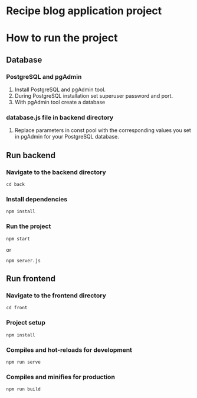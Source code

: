 # Recipe blog application project

# How to run the project

## Database

### PostgreSQL and pgAdmin

1. Install PostgreSQL and pgAdmin tool.
2. During PostgreSQL installation set superuser password and port.
3. With pgAdmin tool create a database

### database.js file in backend directory

1. Replace parameters in const pool with the corresponding values you set in pgAdmin for your PostgreSQL database.

## Run backend

### Navigate to the backend directory

```
cd back
```

### Install dependencies

```
npm install
```

### Run the project

```
npm start
```

or

```
npm server.js
```

## Run frontend

### Navigate to the frontend directory

```
cd front
```

### Project setup

```
npm install
```

### Compiles and hot-reloads for development

```
npm run serve
```

### Compiles and minifies for production

```
npm run build
```
